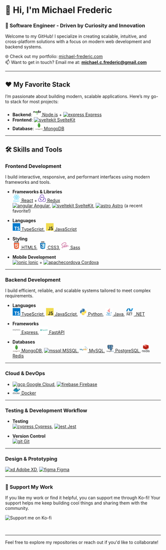 # 👋 Hi, I'm Michael Frederic

### 🚀 Software Engineer - Driven by Curiosity and Innovation  
Welcome to my GitHub! I specialize in creating scalable, intuitive, and cross-platform solutions with a focus on modern web development and backend systems.

🌐 Check out my portfolio: [michael-frederic.com](https://michael-frederic.com)  
📫 Want to get in touch? Email me at: **michael.c.frederic@gmail.com**

---

## ❤️ My Favorite Stack

I’m passionate about building modern, scalable applications. Here’s my go-to stack for most projects:  
- **Backend**: [<img src="https://raw.githubusercontent.com/devicons/devicon/master/icons/nodejs/nodejs-original-wordmark.svg" alt="nodejs" width="25" height="25"/> Node.js](https://nodejs.org) + [<img src="https://www.vectorlogo.zone/logos/expressjs/expressjs-icon.svg" alt="express" width="25" height="25"/> Express](https://expressjs.com)  
- **Frontend**: [<img src="https://upload.wikimedia.org/wikipedia/commons/1/1b/Svelte_Logo.svg" alt="sveltekit" width="25" height="25"/> SvelteKit](https://kit.svelte.dev)  
- **Database**: [<img src="https://raw.githubusercontent.com/devicons/devicon/master/icons/mongodb/mongodb-original-wordmark.svg" alt="mongodb" width="25" height="25"/> MongoDB](https://www.mongodb.com/)

---

## 🛠️ Skills and Tools

### Frontend Development
I build interactive, responsive, and performant interfaces using modern frameworks and tools.

- **Frameworks & Libraries**  
  [<img src="https://raw.githubusercontent.com/devicons/devicon/master/icons/react/react-original-wordmark.svg" alt="react" width="25" height="25"/> React](https://reactjs.org/) + [<img src="https://raw.githubusercontent.com/devicons/devicon/master/icons/redux/redux-original.svg" alt="redux" width="25" height="25"/> Redux](https://redux.js.org/)  
  [<img src="https://angular.io/assets/images/logos/angular/angular.svg" alt="angular" width="25" height="25"/> Angular](https://angular.io), [<img src="https://upload.wikimedia.org/wikipedia/commons/1/1b/Svelte_Logo.svg" alt="sveltekit" width="25" height="25"/> SvelteKit](https://kit.svelte.dev), [<img src="https://astro.build/assets/press/astro-icon-light-gradient.svg" alt="astro" width="25" height="25"/> Astro](https://astro.build) (a recent favorite!)

- **Languages**  
  [<img src="https://raw.githubusercontent.com/devicons/devicon/master/icons/typescript/typescript-original.svg" alt="typescript" width="25" height="25"/> TypeScript](https://www.typescriptlang.org/), [<img src="https://raw.githubusercontent.com/devicons/devicon/master/icons/javascript/javascript-original.svg" alt="javascript" width="25" height="25"/> JavaScript](https://developer.mozilla.org/en-US/docs/Web/JavaScript)

- **Styling**  
  [<img src="https://raw.githubusercontent.com/devicons/devicon/master/icons/html5/html5-original-wordmark.svg" alt="html5" width="25" height="25"/> HTML5](https://www.w3.org/html/), [<img src="https://raw.githubusercontent.com/devicons/devicon/master/icons/css3/css3-original-wordmark.svg" alt="css3" width="25" height="25"/> CSS3](https://www.w3schools.com/css/), [<img src="https://raw.githubusercontent.com/devicons/devicon/master/icons/sass/sass-original.svg" alt="sass" width="25" height="25"/> Sass](https://sass-lang.com)

- **Mobile Development**  
  [<img src="https://upload.wikimedia.org/wikipedia/commons/d/d1/Ionic_Logo.svg" alt="ionic" width="25" height="25"/> Ionic](https://ionicframework.com) + [<img src="https://www.vectorlogo.zone/logos/apache_cordova/apache_cordova-icon.svg" alt="apachecordova" width="25" height="25"/> Cordova](https://cordova.apache.org/)

---

### Backend Development
I build efficient, reliable, and scalable systems tailored to meet complex requirements.

- **Languages**  
  [<img src="https://raw.githubusercontent.com/devicons/devicon/master/icons/typescript/typescript-original.svg" alt="typescript" width="25" height="25"/> TypeScript](https://www.typescriptlang.org/), [<img src="https://raw.githubusercontent.com/devicons/devicon/master/icons/javascript/javascript-original.svg" alt="javascript" width="25" height="25"/> JavaScript](https://developer.mozilla.org/en-US/docs/Web/JavaScript), [<img src="https://raw.githubusercontent.com/devicons/devicon/master/icons/python/python-original.svg" alt="python" width="25" height="25"/> Python](https://www.python.org/), [<img src="https://raw.githubusercontent.com/devicons/devicon/master/icons/java/java-original.svg" alt="java" width="25" height="25"/> Java](https://www.java.com), [<img src="https://raw.githubusercontent.com/devicons/devicon/master/icons/dot-net/dot-net-original-wordmark.svg" alt="dotnet" width="25" height="25"/> .NET](https://dotnet.microsoft.com/)

- **Frameworks**  
  [<img src="https://raw.githubusercontent.com/devicons/devicon/master/icons/express/express-original-wordmark.svg" alt="express" width="25" height="25"/> Express](https://expressjs.com), [<img src="https://raw.githubusercontent.com/devicons/devicon/master/icons/fastapi/fastapi-original-wordmark.svg" alt="fastapi" width="25" height="25"/> FastAPI](https://fastapi.tiangolo.com)

- **Databases**  
  [<img src="https://raw.githubusercontent.com/devicons/devicon/master/icons/mongodb/mongodb-original-wordmark.svg" alt="mongodb" width="25" height="25"/> MongoDB](https://www.mongodb.com/), [<img src="https://www.svgrepo.com/show/303229/microsoft-sql-server-logo.svg" alt="mssql" width="25" height="25"/> MSSQL](https://www.microsoft.com/en-us/sql-server), [<img src="https://raw.githubusercontent.com/devicons/devicon/master/icons/mysql/mysql-original-wordmark.svg" alt="mysql" width="25" height="25"/> MySQL](https://www.mysql.com/), [<img src="https://raw.githubusercontent.com/devicons/devicon/master/icons/postgresql/postgresql-original-wordmark.svg" alt="postgresql" width="25" height="25"/> PostgreSQL](https://www.postgresql.org), [<img src="https://raw.githubusercontent.com/devicons/devicon/master/icons/redis/redis-original-wordmark.svg" alt="redis" width="25" height="25"/> Redis](https://redis.io)

---

### Cloud & DevOps
- [<img src="https://www.vectorlogo.zone/logos/google_cloud/google_cloud-icon.svg" alt="gcp" width="25" height="25"/> Google Cloud](https://cloud.google.com/), [<img src="https://www.vectorlogo.zone/logos/firebase/firebase-icon.svg" alt="firebase" width="25" height="25"/> Firebase](https://firebase.google.com/)  
- [<img src="https://raw.githubusercontent.com/devicons/devicon/master/icons/docker/docker-original-wordmark.svg" alt="docker" width="25" height="25"/> Docker](https://www.docker.com/)

---

### Testing & Development Workflow
- **Testing**  
  [<img src="https://raw.githubusercontent.com/simple-icons/simple-icons/6e46ec1fc23b60c8fd0d2f2ff46db82e16dbd75f/icons/cypress.svg" alt="cypress" width="25" height="25"/> Cypress](https://www.cypress.io), [<img src="https://www.vectorlogo.zone/logos/jestjsio/jestjsio-icon.svg" alt="jest" width="25" height="25"/> Jest](https://jestjs.io)

- **Version Control**  
  [<img src="https://www.vectorlogo.zone/logos/git-scm/git-scm-icon.svg" alt="git" width="25" height="25"/> Git](https://git-scm.com/)

---

### Design & Prototyping
[<img src="https://cdn.worldvectorlogo.com/logos/adobe-xd.svg" alt="xd" width="25" height="25"/> Adobe XD](https://www.adobe.com/products/xd.html), [<img src="https://www.vectorlogo.zone/logos/figma/figma-icon.svg" alt="figma" width="25" height="25"/> Figma](https://www.figma.com/)

---

### 🌟 Support My Work

If you like my work or find it helpful, you can support me through Ko-fi! Your support helps me keep building cool things and sharing them with the community.

<p><a href="https://ko-fi.com/L3L01PGZ3"> <img align="left" src="https://cdn.ko-fi.com/cdn/kofi3.png?v=3" height="50" width="210" alt="Support me on Ko-fi" /></a></p>
<br clear="left"/>

---

Feel free to explore my repositories or reach out if you'd like to collaborate!
